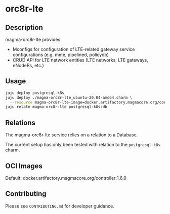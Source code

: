 # orc8r-lte

## Description
magma-orc8r-lte provides
- Mconfigs for configuration of LTE-related gateway service configurations (e.g. mme, pipelined, policydb)
- CRUD API for LTE network entities (LTE networks, LTE gateways, eNodeBs, etc.)

## Usage

```bash
juju deploy postgresql-k8s
juju deploy ./magma-orc8r-lte_ubuntu-20.04-amd64.charm \
  --resource magma-orc8r-lte-image=docker.artifactory.magmacore.org/controller:1.6.0
juju relate magma-orc8r-lte postgresql-k8s:db
```

## Relations

The magma-orc8r-lte service relies on a relation to a Database. 

The current setup has only been tested with relation to the `postgresql-k8s` charm.

## OCI Images

Default: docker.artifactory.magmacore.org/controller:1.6.0

## Contributing

Please see `CONTRIBUTING.md` for developer guidance.
